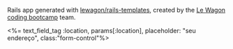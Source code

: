 Rails app generated with [lewagon/rails-templates](https://github.com/lewagon/rails-templates), created by the [Le Wagon coding bootcamp](https://www.lewagon.com) team.

<!-- Paste code line back into the navbar -->
<%= text_field_tag :location, params[:location], placeholder: "seu endereço", class:"form-control"%>
